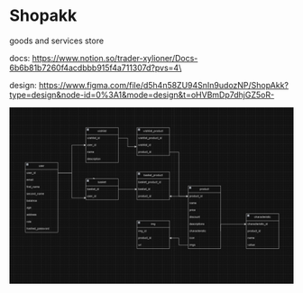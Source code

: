 # Shopakk
goods and services store

docs: https://www.notion.so/trader-xylioner/Docs-6b6b81b7260f4acdbbb915f4a711307d?pvs=4\

design: https://www.figma.com/file/d5h4n58ZU94SnIn9udozNP/ShopAkk?type=design&node-id=0%3A1&mode=design&t=oHVBmDp7dhjGZ5oR-

![img.png](db_structure.png)